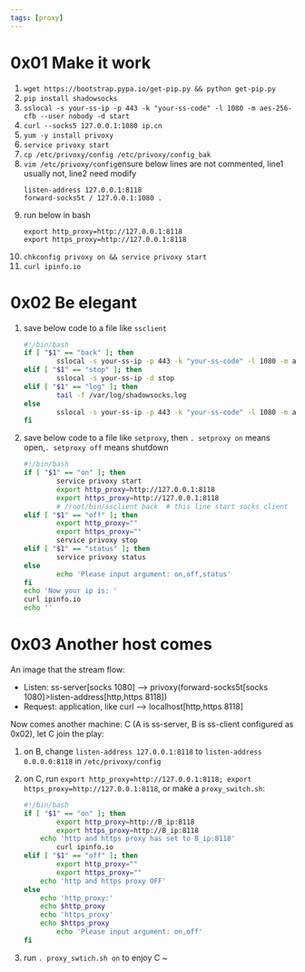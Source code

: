 ```yaml
---
tags: [proxy]
---
```




# 0x01 Make it work
1. `wget https://bootstrap.pypa.io/get-pip.py && python get-pip.py`
1. `pip install shadowsocks`
1. `sslocal -s your-ss-ip -p 443 -k "your-ss-code" -l 1080 -m aes-256-cfb --user nobody -d start`
1. `curl --socks5 127.0.0.1:1080 ip.cn` 
1. `yum -y install privoxy`
1. `service privoxy start`
1. `cp /etc/privoxy/config /etc/privoxy/config_bak`
1. `vim /etc/privoxy/config`ensure below lines are not commented, line1 usually not, line2 need modify
	```
	listen-address 127.0.0.1:8118 
	forward-socks5t / 127.0.0.1:1080 . 
	```
1. run below in bash
	```
	export http_proxy=http://127.0.0.1:8118
	export https_proxy=http://127.0.0.1:8118
	```
1. `chkconfig privoxy on && service privoxy start`
1. `curl ipinfo.io` 

# 0x02 Be elegant

1. save below code to a file like `ssclient`    
	``` sh
	#!/bin/bash
	if [ "$1" == "back" ]; then
	        sslocal -s your-ss-ip -p 443 -k "your-ss-code" -l 1080 -m aes-256-cfb --user nobody -d start
	elif [ "$1" == "stop" ]; then
	        sslocal -s your-ss-ip -d stop
	elif [ "$1" == "log" ]; then
	        tail -f /var/log/shadowsocks.log
	else
	        sslocal -s your-ss-ip -p 443 -k "your-ss-code" -l 1080 -m aes-256-cfb
	fi
	```

1. save below code to a file like `setproxy`, then `. setproxy on` means open,`. setproxy off` means shutdown
	``` sh
	#!/bin/bash
	if [ "$1" == "on" ]; then
	        service privoxy start
	        export http_proxy=http://127.0.0.1:8118
	        export https_proxy=http://127.0.0.1:8118
	        # /root/bin/ssclient back  # this line start socks client
	elif [ "$1" == "off" ]; then
	        export http_proxy=""
	        export https_proxy=""
	        service privoxy stop
	elif [ "$1" == "status" ]; then
	        service privoxy status
	else
	        echo 'Please input argument: on,off,status'
	fi
	echo 'Now your ip is: '
	curl ipinfo.io
	echo ''
	```
	
# 0x03 Another host comes
An image that the stream flow:  
- Listen: ss-server[socks 1080] --> privoxy(forward-socks5t[socks 1080]>listen-address[http,https 8118])
- Request: application, like curl --> localhost[http,https 8118]  

Now comes another machine: C (A is ss-server, B is ss-client configured as 0x02), let C join the play:

1. on B, change `listen-address 127.0.0.1:8118` to `listen-address 0.0.0.0:8118` in `/etc/privoxy/config`
2. on C, run `export http_proxy=http://127.0.0.1:8118; export https_proxy=http://127.0.0.1:8118`, or make a `proxy_switch.sh`:
	``` sh
	#!/bin/bash
	if [ "$1" == "on" ]; then
	        export http_proxy=http://B_ip:8118
	        export https_proxy=http://B_ip:8118
		echo 'http and https proxy has set to B_ip:8118'
	        curl ipinfo.io
	elif [ "$1" == "off" ]; then
	        export http_proxy=""
	        export https_proxy=""
		echo 'http and https proxy OFF'
	else
		echo 'http_proxy:'
		echo $http_proxy
		echo 'https_proxy'
		echo $https_proxy
	        echo 'Please input argument: on,off'
	fi
	
	```
	
3. run `. proxy_swtich.sh on` to enjoy C ~





